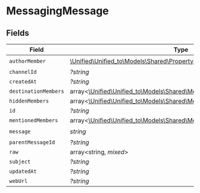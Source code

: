 # MessagingMessage


## Fields

| Field                                                                                                                                 | Type                                                                                                                                  | Required                                                                                                                              | Description                                                                                                                           |
| ------------------------------------------------------------------------------------------------------------------------------------- | ------------------------------------------------------------------------------------------------------------------------------------- | ------------------------------------------------------------------------------------------------------------------------------------- | ------------------------------------------------------------------------------------------------------------------------------------- |
| `authorMember`                                                                                                                        | [\Unified\Unified_to\Models\Shared\PropertyMessagingMessageAuthorMember](../../Models/Shared/PropertyMessagingMessageAuthorMember.md) | :heavy_check_mark:                                                                                                                    | N/A                                                                                                                                   |
| `channelId`                                                                                                                           | *?string*                                                                                                                             | :heavy_minus_sign:                                                                                                                    | N/A                                                                                                                                   |
| `createdAt`                                                                                                                           | *?string*                                                                                                                             | :heavy_minus_sign:                                                                                                                    | N/A                                                                                                                                   |
| `destinationMembers`                                                                                                                  | array<[\Unified\Unified_to\Models\Shared\MessagingMember](../../Models/Shared/MessagingMember.md)>                                    | :heavy_minus_sign:                                                                                                                    | N/A                                                                                                                                   |
| `hiddenMembers`                                                                                                                       | array<[\Unified\Unified_to\Models\Shared\MessagingMember](../../Models/Shared/MessagingMember.md)>                                    | :heavy_minus_sign:                                                                                                                    | N/A                                                                                                                                   |
| `id`                                                                                                                                  | *?string*                                                                                                                             | :heavy_minus_sign:                                                                                                                    | N/A                                                                                                                                   |
| `mentionedMembers`                                                                                                                    | array<[\Unified\Unified_to\Models\Shared\MessagingMember](../../Models/Shared/MessagingMember.md)>                                    | :heavy_minus_sign:                                                                                                                    | N/A                                                                                                                                   |
| `message`                                                                                                                             | *string*                                                                                                                              | :heavy_check_mark:                                                                                                                    | N/A                                                                                                                                   |
| `parentMessageId`                                                                                                                     | *?string*                                                                                                                             | :heavy_minus_sign:                                                                                                                    | N/A                                                                                                                                   |
| `raw`                                                                                                                                 | array<string, *mixed*>                                                                                                                | :heavy_minus_sign:                                                                                                                    | N/A                                                                                                                                   |
| `subject`                                                                                                                             | *?string*                                                                                                                             | :heavy_minus_sign:                                                                                                                    | N/A                                                                                                                                   |
| `updatedAt`                                                                                                                           | *?string*                                                                                                                             | :heavy_minus_sign:                                                                                                                    | N/A                                                                                                                                   |
| `webUrl`                                                                                                                              | *?string*                                                                                                                             | :heavy_minus_sign:                                                                                                                    | N/A                                                                                                                                   |